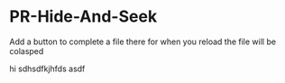 # PR-Hide-And-Seek
Add a button to complete a file there for when you reload the file will be colasped

hi
sdhsdfkjhfds
asdf
